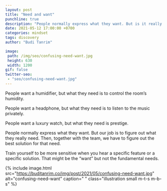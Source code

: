 ```yaml
---
layout: post
title: "Need and want"
punchline: true
description: "People normally express what they want. But is it really what they need?"
date: 2021-05-12 17:00:00 +0700
categories: mindset
tags: discovery
author: "Budi Tanrim"

image:
 path: /img/seo/confusing-need-want.jpg
 height: 630
 width: 1200
gif: false
twitter-seo: 
 - "seo/confusing-need-want.jpg"
---
```


People want a humidifier, but what they need is to control the room’s humidity.

People want a headphone, but what they need is to listen to the music privately.

People want a luxury watch, but what they need is prestige.

People normally express what they want. But our job is to figure out what they really need. Then, together with the team, we have to figure out the best solution for that need.

Train yourself to be more sensitive when you hear a specific feature or a specific solution. That might be the “want” but not the fundamental needs.


{% include image.html 
src="https://buditanrim.co/img/post/2021/05/confusing-need-want.jpg" 
alt="confusing-need-want" 
caption=" "
class="illustration small m-t-s m-b-s" %}